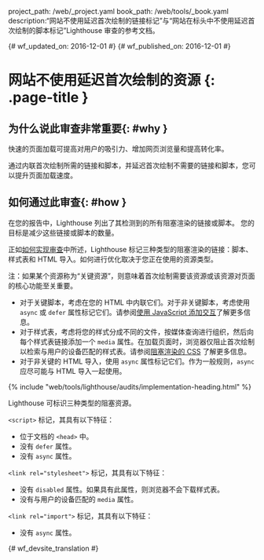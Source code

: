 project_path: /web/_project.yaml
book_path: /web/tools/_book.yaml
description:“网站不使用延迟首次绘制的链接标记”与“网站在标头中不使用延迟首次绘制的脚本标记”Lighthouse 审查的参考文档。

{# wf_updated_on: 2016-12-01 #}
{# wf_published_on: 2016-12-01 #}

# 网站不使用延迟首次绘制的资源 {: .page-title }

## 为什么说此审查非常重要{: #why }

快速的页面加载可提高对用户的吸引力、增加网页浏览量和提高转化率。


通过内联首次绘制所需的链接和脚本，并延迟首次绘制不需要的链接和脚本，您可以提升页面加载速度。


## 如何通过此审查{: #how }

在您的报告中，Lighthouse 列出了其检测到的所有阻塞渲染的链接或脚本。
您的目标是减少这些链接或脚本的数量。

正如[如何实现审查](#implementation)中所述，Lighthouse 标记三种类型的阻塞渲染的链接：脚本、样式表和 HTML 导入。如何进行优化取决于您正在使用的资源类型。

注：如果某个资源称为“关键资源”，则意味着首次绘制需要该资源或该资源对页面的核心功能至关重要。



* 对于关键脚本，考虑在您的 HTML 中内联它们。对于非关键脚本，考虑使用 `async` 或 `defer` 属性标记它们。请参阅[使用 JavaScript 添加交互][js]了解更多信息。
* 对于样式表，考虑将您的样式分成不同的文件，按媒体查询进行组织，然后向每个样式表链接添加一个 `media` 属性。在加载页面时，浏览器仅阻止首次绘制以检索与用户的设备匹配的样式表。请参阅[阻塞渲染的 CSS][css] 了解更多信息。
* 对于非关键的 HTML 导入，使用 `async` 属性标记它们。作为一般规则，`async` 应尽可能与 HTML 导入一起使用。


[js]: /web/fundamentals/performance/critical-rendering-path/adding-interactivity-with-javascript
[css]: /web/fundamentals/performance/critical-rendering-path/render-blocking-css

{% include "web/tools/lighthouse/audits/implementation-heading.html" %}

Lighthouse 可标识三种类型的阻塞资源。

`<script>` 标记，其具有以下特征：

* 位于文档的 `<head>` 中。
* 没有 `defer` 属性。
* 没有 `async` 属性。

`<link rel="stylesheet">` 标记，其具有以下特征：

* 没有 `disabled` 属性。如果具有此属性，则浏览器不会下载样式表。
* 没有与用户的设备匹配的 `media` 属性。

`<link rel="import">` 标记，其具有以下特征：

* 没有 `async` 属性。


{# wf_devsite_translation #}

